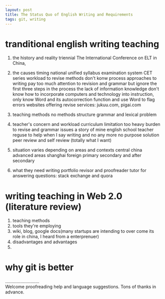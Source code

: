 ```yaml
---
layout: post
title: The Status Quo of English Writing and Requirements
tags: git, writing
---
```


# tranditional english writing teaching
1. the history and reality
 triennial  The International Conference on ELT in China, 

1. the causes
    timing
        national unified syllabus
        examination system CET series
        workload to revise
    methods
        don't konw process approaches to writing 
        pay too much attention to revision and grammar but ignore the first three steps in the process
    the lack of information knowledge
        don't know how to incorporate computers and technology into instruction, only know Word and its autocorrection function and use Word to flag errors 
        websites offering revise services: jukuu.com, pigai.com
1. teaching methods
    no methods
    structure grammar and lexical problem
1. teacher's concern and workload
    curriculum limitation
    too heavy burden to revise and grammar issues
        a story of mine english school teacher reguse to help when I say writing and no any more no purpose
    solution peer review and self review (totally what I want)
1. situation varies depending on areas and contexts
    central china advanced areas shanghai foreign
    primary secondary and after secondary
1. what they need
    writing portfolio
    revisor and proofreader
    tutor for answering questions: stack exchange and quora

# writing teaching in Web 2.0 (literature review)
1. teaching methods
1. tools they're employing
1. wiki, blog, google docs(many startups are intending to over come its role in china, I heard from a enterprenuer)
1. disadvantages and advantages
1. 

# why git is better

...........................     
Welcome proofreading help and language suggestions. Tons of thanks in advance.

